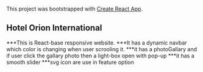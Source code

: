 This project was bootstrapped with [Create React App](https://github.com/facebook/create-react-app).

## Hotel Orion International

***This is React-base responsive website.
***It has a dynamic navbar which color is changing when user scrooling it.
***it has a photoGallary and if user click the gallary photo then a light-box open with pop-up
***it has a smooth slider
***svg icon are use in feature option



